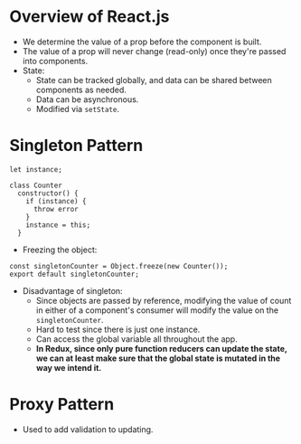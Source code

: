 # Overview of React.js

- We determine the value of a prop before the component is built.
- The value of a prop will never change (read-only) once they're passed into components.
- State:
  - State can be tracked globally, and data can be shared between components as needed.
  - Data can be asynchronous.
  - Modified via `setState`.

# Singleton Pattern

```
let instance;

class Counter
  constructor() {
    if (instance) {
      throw error
    }
    instance = this;
  }
```

- Freezing the object:

```
const singletonCounter = Object.freeze(new Counter());
export default singletonCounter;
```

- Disadvantage of singleton:
  - Since objects are passed by reference, modifying the value of count in either of a component's consumer will modify the value on the `singletonCounter`.
  - Hard to test since there is just one instance.
  - Can access the global variable all throughout the app.
  - **In Redux, since only pure function reducers can update the state, we can at least make sure that the global state is mutated in the way we intend it.**

# Proxy Pattern

- Used to add validation to updating.

